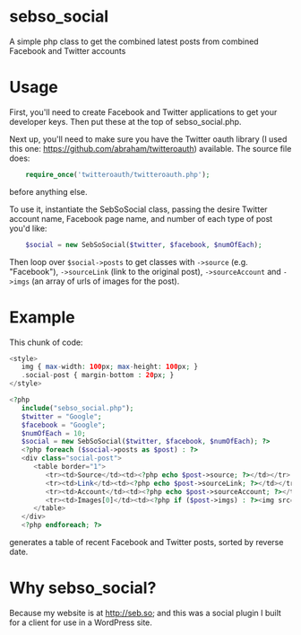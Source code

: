 sebso_social
============

A simple php class to get the combined latest posts from combined Facebook and Twitter accounts

Usage
=====

First, you'll need to create Facebook and Twitter applications to get your developer keys. Then put these at the top of sebso_social.php.

Next up, you'll need to make sure you have the Twitter oauth library (I used this one: https://github.com/abraham/twitteroauth) available. The source file does:

```php
    require_once('twitteroauth/twitteroauth.php');
```

before anything else.

To use it, instantiate the SebSoSocial class, passing the desire Twitter account name, Facebook page name, and number of each type of post you'd like:

```php
    $social = new SebSoSocial($twitter, $facebook, $numOfEach);
```

Then loop over `$social->posts` to get classes with `->source` (e.g. "Facebook"), `->sourceLink` (link to the original post), `->sourceAccount` and `->imgs` (an array of urls of images for the post).

Example
=======

This chunk of code:

```php
<style>
   img { max-width: 100px; max-height: 100px; }
   .social-post { margin-bottom : 20px; }
</style>

<?php
   include("sebso_social.php");
   $twitter = "Google";
   $facebook = "Google";
   $numOfEach = 10;
   $social = new SebSoSocial($twitter, $facebook, $numOfEach); ?>
   <?php foreach ($social->posts as $post) : ?>
   <div class="social-post">
      <table border="1">
         <tr><td>Source</td><td><?php echo $post->source; ?></td></tr>
         <tr><td>Link</td><td><?php echo $post->sourceLink; ?></td></tr>
         <tr><td>Account</td><td><?php echo $post->sourceAccount; ?></td></tr>
         <tr><td>Images[0]</td><td><?php if ($post->imgs) : ?><img src="<?php echo $post->imgs[0]; ?>" /><?php endif; ?></td></tr>
      </table>
   </div>
   <?php endforeach; ?>
```

generates a table of recent Facebook and Twitter posts, sorted by reverse date.

Why sebso_social?
=================
Because my website is at http://seb.so; and this was a social plugin I built for a client for use in a WordPress site. 
